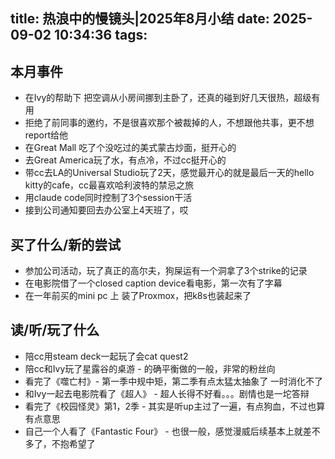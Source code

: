 title: 热浪中的慢镜头|2025年8月小结
date: 2025-09-02 10:34:36
tags:
---
## 本月事件

- 在Ivy的帮助下 把空调从小房间挪到主卧了，还真的碰到好几天很热，超级有用
- 拒绝了前同事的邀约，不是很喜欢那个被裁掉的人，不想跟他共事，更不想report给他
- 在Great Mall 吃了个没吃过的美式蒙古炒面，挺开心的
- 去Great America玩了水，有点冷，不过cc挺开心的
- 带cc去LA的Universal Studio玩了2天，感觉最开心的就是最后一天的hello kitty的cafe，cc最喜欢哈利波特的禁忌之旅
- 用claude code同时控制了3个session干活
- 接到公司通知要回去办公室上4天班了，哎


## 买了什么/新的尝试

- 参加公司活动，玩了真正的高尔夫，狗屎运有一个洞拿了3个strike的记录
- 在电影院借了一个closed caption device看电影，第一次有了字幕
- 在一年前买的mini pc 上 装了Proxmox，把k8s也装起来了


## 读/听/玩了什么

- 陪cc用steam deck一起玩了会cat quest2
- 陪cc和Ivy玩了星露谷的桌游 - 的确平衡做的一般，非常的粉丝向
- 看完了《噬亡村》- 第一季中规中矩，第二季有点太猛太抽象了 一时消化不了
- 和Ivy一起去电影院看了《超人》 - 超人长得不好看。。。剧情也是一坨答辩
- 看完了《校园怪灵》第1，2季 - 其实是听up主过了一遍，有点狗血，不过也算有点意思
- 自己一个人看了《Fantastic Four》 - 也很一般，感觉漫威后续基本上就差不多了，不抱希望了